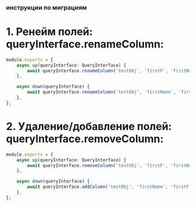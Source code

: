 ### инструкции по миграциям

# 1. Ренейм полей: queryInterface.renameColumn:

```ts
module.exports = {
    async up(queryInterface: QueryInterface) {
        await queryInterface.renameColumn('testObj', 'firstF', 'firstName');
    },

    async down(queryInterface) {
        await queryInterface.renameColumn('testObj', 'firstName', 'firstF');
    },
};
```

# 2. Удаление/добавление полей: queryInterface.removeColumn:
```ts
module.exports = {
    async up(queryInterface: QueryInterface) {
        await queryInterface.removeColumn('testObj', 'firstF', 'firstName');
    },

    async down(queryInterface) {
        await queryInterface.addColumn('testObj', 'firstName', 'firstF');
    },
};